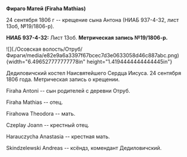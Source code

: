 **Фираго Матей (Firaha Mathias)**

24 сентября 1806 г -- крещение сына Антона (НИАБ 937-4-32, лист 13об,
№19/1806-р).

**НИАБ 937-4-32:** Лист 13об. **Метрическая запись №19/1806-р.**

![](./Осовская волость/Отруб/Фираги/media/e82e9a6a3397f67bcec7d3e0633058d46c887abc.png){width="6.496527777777778in"
height="1.4194444444444445in"}

Дедиловичский костел Наисвятейшего Сердца Иисуса. 24 сентября 1806 года.
Метрическая запись о крещении.

Firaha Antoni -- сын родителей с деревни Отруб.

Firaha Mathias -- отец.

Firahowa Theodora -- мать.

Czeplay Joann -- крестный отец.

Harauczycha Anastasia -- крестная мать.

Skindzelewski Andreas -- ксёндз, комендант Дедиловичский.
